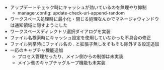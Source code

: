 * アップデートチェック時にキャッシュが効いているのを無理やり抑制
    * manager.config: update-check-uri-append-random
* ワークスペース処理時に最小化・閉じる処理なんかでマネージャウィンドウは通知領域に隠すようにした
* ワークスペースディレクトリ選択ダイアログを実装
* ファイル名検索時にキャッシュ設定を使用していなかった不具合の修正
* ファイル列挙時にファイル名の . と拡張子無しをそもそも除外する設定追加
* 一応のキャプチャ機能追加
    * プロセス管理だったり、メイン側からの制御は未実装
    * メイン側のキャプチャグループ機能も未実装
